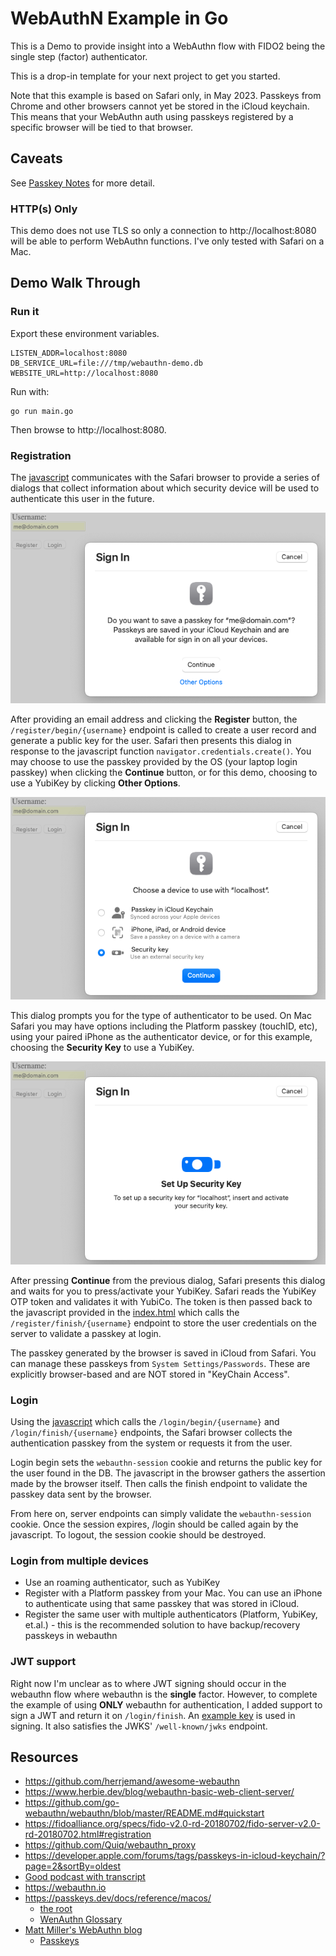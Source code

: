 # WebAuthN Example in Go

This is a Demo to provide insight into a WebAuthn flow with FIDO2 being the single step (factor) authenticator.

This is a drop-in template for your next project to get you started.

Note that this example is based on Safari only, in May 2023. Passkeys from Chrome and other browsers cannot yet be stored in the iCloud keychain. This means that your WebAuthn auth using passkeys registered by a specific browser will be tied to that browser. 

## Caveats
See [Passkey Notes](./PasskeyNotes.md) for more detail.

### HTTP(s) Only
This demo does not use TLS so only a connection to http://localhost:8080 will be able to perform WebAuthn functions. I've only tested with Safari on a Mac.

## Demo Walk Through
### Run it

Export these environment variables.
```shell
LISTEN_ADDR=localhost:8080
DB_SERVICE_URL=file:///tmp/webauthn-demo.db
WEBSITE_URL=http://localhost:8080
```

Run with:
```shell
go run main.go
```

Then browse to http://localhost:8080.
### Registration
The [javascript](./views/index.js) communicates with the Safari browser to provide a series of dialogs that collect information about which security device will be used to authenticate this user in the future.  

![After clicking register button](./doc/SafariRegisterDialog.png)

After providing an email address and clicking the **Register** button, the `/register/begin/{username}` endpoint is called to create a user record and generate a public key for the user. Safari then presents this dialog in response to the javascript function `navigator.credentials.create()`. You may choose to use the passkey provided by the OS (your laptop login passkey) when clicking the **Continue** button, or for this demo, choosing to use a YubiKey by clicking **Other Options**.

![After clicking "Other Options" from "save passkey" dialog](./doc/SafariRegisterSecurityKey.png)

This dialog prompts you for the type of authenticator to be used. On Mac Safari you may have options including the Platform passkey (touchID, etc), using your paired iPhone as the authenticator device, or for this example, choosing the **Security Key** to use a YubiKey.

![Choose to use YubiKey](./doc/SafariRegisterEnterSecurityKey.png)

After pressing **Continue** from the previous dialog, Safari presents this dialog and waits for you to press/activate your YubiKey. Safari reads the YubiKey OTP token and validates it with YubiCo. The token is then passed back to the javascript provided in the [index.html](./views/index.js) which calls the `/register/finish/{username}` endpoint to store the user credentials on the server to validate a passkey at login. 

The passkey generated by the browser is saved in iCloud from Safari. You can manage these passkeys from `System Settings/Passwords`. These are explicitly browser-based and are NOT stored in "KeyChain Access".

### Login
Using the [javascript](./views/index.js) which calls the `/login/begin/{username}` and `/login/finish/{username}` endpoints, the Safari browser collects the authentication passkey from the system or requests it from the user.

Login begin sets the `webauthn-session` cookie and returns the public key for the user found in the DB. The javascript in the browser gathers the assertion made by the browser itself. Then calls the finish endpoint to validate the passkey data sent by the browser.

From here on, server endpoints can simply validate the `webauthn-session` cookie. Once the session expires, /login should be called again by the javascript. To logout, the session cookie should be destroyed.

### Login from multiple devices
* Use an roaming authenticator, such as YubiKey
* Register with a Platform passkey from your Mac. You can use an iPhone to authenticate using that same passkey that was stored in iCloud.
* Register the same user with multiple authenticators (Platform, YubiKey, et.al.) - this is the recommended solution to have backup/recovery passkeys in webauthn

### JWT support
Right now I'm unclear as to where JWT signing should occur in the webauthn flow where webauthn is the **single** factor. However, to complete the example of using **ONLY** webauthn for authentication, I added support to sign a JWT and return it on `/login/finish`. An [example key](./TestCertificate.crt) is used in signing. It also satisfies the JWKS' `/well-known/jwks` endpoint.

## Resources
* https://github.com/herrjemand/awesome-webauthn
* https://www.herbie.dev/blog/webauthn-basic-web-client-server/
* https://github.com/go-webauthn/webauthn/blob/master/README.md#quickstart
* https://fidoalliance.org/specs/fido-v2.0-rd-20180702/fido-server-v2.0-rd-20180702.html#registration
* https://github.com/Quiq/webauthn_proxy
* https://developer.apple.com/forums/tags/passkeys-in-icloud-keychain/?page=2&sortBy=oldest
* [Good podcast with transcript](https://podcast.macadmins.org/2023/02/27/episode-304-webauthn-and-webauthn-io/)
* https://webauthn.io
* https://passkeys.dev/docs/reference/macos/
  * [the root](https://passkeys.dev)
  * [WenAuthn Glossary](https://passkeys.dev/docs/reference/terms/)
* [Matt Miller's WebAuthn blog](https://blog.millerti.me) 
  * [Passkeys](https://simplewebauthn.dev/docs/advanced/passkeys) 